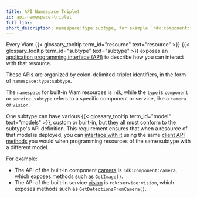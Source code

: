 ```yaml
---
title: API Namespace Triplet
id: api-namespace-triplet
full_link:
short_description: namespace:type:subtype, for example `rdk:component:sensor`
---
```


Every Viam {{< glossary_tooltip term_id="resource" text="resource" >}} {{< glossary_tooltip term_id="subtype" text="subtype" >}} exposes an [application programming interface (API)](https://en.wikipedia.org/wiki/API) to describe how you can interact with that resource.

These APIs are organized by colon-delimited-triplet identifiers, in the form of `namespace:type:subtype`.

The `namespace` for built-in Viam resources is `rdk`, while the `type` is `component` or `service`.
`subtype` refers to a specific component or service, like a `camera` or `vision`.

One subtype can have various {{< glossary_tooltip term_id="model" text="models" >}}, custom or built-in, but they all must conform to the subtype's API definition.
This requirement ensures that when a resource of that model is deployed, you can [interface with it](/dev/reference/sdks/) using the same [client API methods](/dev/reference/apis/) you would when programming resources of the same subtype with a different model.

For example:

- The API of the built-in component [camera](/operate/reference/components/camera/) is `rdk:component:camera`, which exposes methods such as `GetImage()`.
- The API of the built-in service [vision](/operate/reference/services/vision/) is `rdk:service:vision`, which exposes methods such as `GetDetectionsFromCamera()`.
